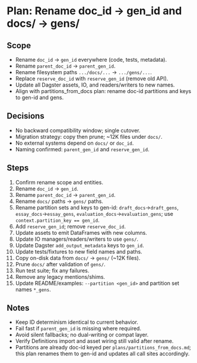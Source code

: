 # Plan: Rename doc_id → gen_id and docs/ → gens/

## Scope
- Rename `doc_id` → `gen_id` everywhere (code, tests, metadata).
- Rename `parent_doc_id` → `parent_gen_id`.
- Rename filesystem paths `.../docs/...` → `.../gens/...`.
- Replace `reserve_doc_id` with `reserve_gen_id` (remove old API).
- Update all Dagster assets, IO, and readers/writers to new names.
 - Align with partitions_from_docs plan: rename doc-id partitions and keys to gen-id and gens.

## Decisions
- No backward compatibility window; single cutover.
- Migration strategy: copy then prune; ~12K files under `docs/`.
- No external systems depend on `docs/` or `doc_id`.
- Naming confirmed: `parent_gen_id` and `reserve_gen_id`.

## Steps
1) Confirm rename scope and entities.
2) Rename `doc_id` → `gen_id`.
3) Rename `parent_doc_id` → `parent_gen_id`.
4) Rename `docs/` paths → `gens/` paths.
5) Rename partition sets and keys to gen-id: `draft_docs`→`draft_gens`, `essay_docs`→`essay_gens`, `evaluation_docs`→`evaluation_gens`; use `context.partition_key == gen_id`.
5) Add `reserve_gen_id`; remove `reserve_doc_id`.
6) Update assets to emit DataFrames with new columns.
7) Update IO managers/readers/writers to use `gens/`.
8) Update Dagster `add_output_metadata` keys to `gen_id`.
9) Update tests/fixtures to new field names and paths.
10) Copy on-disk data from `docs/` → `gens/` (~12K files).
11) Prune `docs/` after validation of `gens/`.
12) Run test suite; fix any failures.
13) Remove any legacy mentions/shims.
14) Update README/examples: `--partition <gen_id>` and partition set names `*_gens`.

## Notes
- Keep ID determinism identical to current behavior.
- Fail fast if `parent_gen_id` is missing where required.
- Avoid silent fallbacks; no dual-writing or compat layer.
- Verify Definitions import and asset wiring still valid after rename.
 - Partitions are already doc-id keyed per `plans/partitions_from_docs.md`; this plan renames them to gen-id and updates all call sites accordingly.
